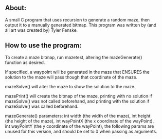 ## About:
A small C program that uses recursion to generate a random maze, then output it to a manually generated bitmap. This program was written by (and all art was created by) Tyler Fenske. 

## How to use the program:
To create a maze bitmap, run mazetest, altering the mazeGenerate() function as desired.

If specified, a waypoint will be generated in the maze that ENSURES the solution to the maze will pass though that coordinate of the maze.

mazeSolve() will alter the maze to show the solution to the maze.

mazePrint() will create the bitmap of the maze, printing with no solution if mazeSolve() was not called beforehand, and printing with 
the solution if mazeSolve() was called beforehand.

mazeGenerate() parameters:
int width (the width of the maze), int height (the height of the maze), int wayPointX (the x coordinate of the wayPoint), int wayPointY 
(the y coordinate of the wayPoint), the following params are unused for this version, and should be set to 0 when passing as arguments.

